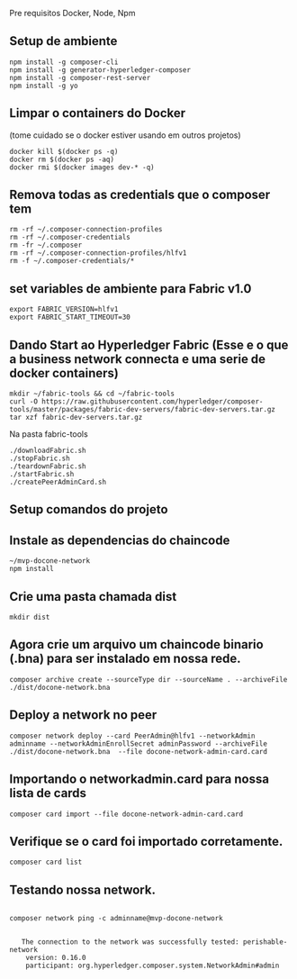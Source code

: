 Pre requisitos
Docker, Node, Npm

## Setup de ambiente

``` 
npm install -g composer-cli
npm install -g generator-hyperledger-composer
npm install -g composer-rest-server
npm install -g yo

```

## Limpar o containers do Docker
(tome cuidado se o docker estiver usando em outros projetos)

``` 
docker kill $(docker ps -q)
docker rm $(docker ps -aq)
docker rmi $(docker images dev-* -q)

```

## Remova todas as credentials que o composer tem
```
rm -rf ~/.composer-connection-profiles
rm -rf ~/.composer-credentials
rm -fr ~/.composer
rm -rf ~/.composer-connection-profiles/hlfv1
rm -f ~/.composer-credentials/*
```

## set variables de ambiente para Fabric v1.0
```
export FABRIC_VERSION=hlfv1
export FABRIC_START_TIMEOUT=30
```


## Dando Start ao Hyperledger Fabric (Esse e o que a business network connecta e uma serie de docker containers)

```
mkdir ~/fabric-tools && cd ~/fabric-tools
curl -O https://raw.githubusercontent.com/hyperledger/composer-tools/master/packages/fabric-dev-servers/fabric-dev-servers.tar.gz
tar xzf fabric-dev-servers.tar.gz
```

Na pasta fabric-tools

```
./downloadFabric.sh
./stopFabric.sh
./teardownFabric.sh
./startFabric.sh
./createPeerAdminCard.sh

```

## Setup comandos do projeto

## Instale as dependencias do chaincode

```
~/mvp-docone-network
npm install
```

## Crie uma pasta chamada dist

```
mkdir dist

```

## Agora crie um arquivo um chaincode binario (.bna) para ser instalado em nossa rede.

```
composer archive create --sourceType dir --sourceName . --archiveFile ./dist/docone-network.bna 
```

## Deploy a network no peer

```
composer network deploy --card PeerAdmin@hlfv1 --networkAdmin adminname --networkAdminEnrollSecret adminPassword --archiveFile ./dist/docone-network.bna  --file docone-network-admin-card.card

```

## Importando o networkadmin.card para nossa lista de cards

```
composer card import --file docone-network-admin-card.card
```

## Verifique se o card foi importado corretamente.

```
composer card list
```

## Testando nossa network.

```

composer network ping -c adminname@mvp-docone-network
    

   The connection to the network was successfully tested: perishable-network
	version: 0.16.0
	participant: org.hyperledger.composer.system.NetworkAdmin#admin

```
